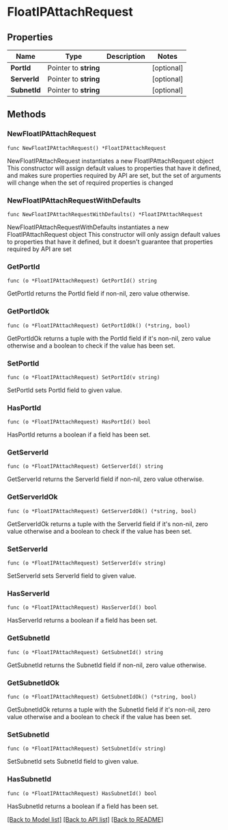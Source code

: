 # FloatIPAttachRequest

## Properties

Name | Type | Description | Notes
------------ | ------------- | ------------- | -------------
**PortId** | Pointer to **string** |  | [optional] 
**ServerId** | Pointer to **string** |  | [optional] 
**SubnetId** | Pointer to **string** |  | [optional] 

## Methods

### NewFloatIPAttachRequest

`func NewFloatIPAttachRequest() *FloatIPAttachRequest`

NewFloatIPAttachRequest instantiates a new FloatIPAttachRequest object
This constructor will assign default values to properties that have it defined,
and makes sure properties required by API are set, but the set of arguments
will change when the set of required properties is changed

### NewFloatIPAttachRequestWithDefaults

`func NewFloatIPAttachRequestWithDefaults() *FloatIPAttachRequest`

NewFloatIPAttachRequestWithDefaults instantiates a new FloatIPAttachRequest object
This constructor will only assign default values to properties that have it defined,
but it doesn't guarantee that properties required by API are set

### GetPortId

`func (o *FloatIPAttachRequest) GetPortId() string`

GetPortId returns the PortId field if non-nil, zero value otherwise.

### GetPortIdOk

`func (o *FloatIPAttachRequest) GetPortIdOk() (*string, bool)`

GetPortIdOk returns a tuple with the PortId field if it's non-nil, zero value otherwise
and a boolean to check if the value has been set.

### SetPortId

`func (o *FloatIPAttachRequest) SetPortId(v string)`

SetPortId sets PortId field to given value.

### HasPortId

`func (o *FloatIPAttachRequest) HasPortId() bool`

HasPortId returns a boolean if a field has been set.

### GetServerId

`func (o *FloatIPAttachRequest) GetServerId() string`

GetServerId returns the ServerId field if non-nil, zero value otherwise.

### GetServerIdOk

`func (o *FloatIPAttachRequest) GetServerIdOk() (*string, bool)`

GetServerIdOk returns a tuple with the ServerId field if it's non-nil, zero value otherwise
and a boolean to check if the value has been set.

### SetServerId

`func (o *FloatIPAttachRequest) SetServerId(v string)`

SetServerId sets ServerId field to given value.

### HasServerId

`func (o *FloatIPAttachRequest) HasServerId() bool`

HasServerId returns a boolean if a field has been set.

### GetSubnetId

`func (o *FloatIPAttachRequest) GetSubnetId() string`

GetSubnetId returns the SubnetId field if non-nil, zero value otherwise.

### GetSubnetIdOk

`func (o *FloatIPAttachRequest) GetSubnetIdOk() (*string, bool)`

GetSubnetIdOk returns a tuple with the SubnetId field if it's non-nil, zero value otherwise
and a boolean to check if the value has been set.

### SetSubnetId

`func (o *FloatIPAttachRequest) SetSubnetId(v string)`

SetSubnetId sets SubnetId field to given value.

### HasSubnetId

`func (o *FloatIPAttachRequest) HasSubnetId() bool`

HasSubnetId returns a boolean if a field has been set.


[[Back to Model list]](../README.md#documentation-for-models) [[Back to API list]](../README.md#documentation-for-api-endpoints) [[Back to README]](../README.md)


